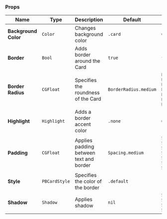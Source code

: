 ### Props
| Name | Type | Description | Default | Values |
| --- | ----------- | --------- | --------- | --------- |
| **Background Color** | `Color` | Changes background color | `.card` | `Color` |
| **Border** | `Bool` | Adds border around the Card |  `true` | `true` `false` |
| **Border Radius** | `CGFloat` | Specifies the roundness of the Card | `BorderRadius.medium` | `BorderRadius.none` `BorderRadius.xSmall` `BorderRadius.small` `BorderRadius.medium` `BorderRadius.large` `BorderRadius.xLarge` `BorderRadius.rounded` |
| **Highlight** | `Highlight` | Adds a border accent color | `.none` | `Color` |
| **Padding** | `CGFloat` | Applies padding between text and border | `Spacing.medium` | `Spacing.none` `Spacing.xxSmall` `Spacing.xSmall` `Spacing.small` `Spacing.medium` `Spacing.large` `Spacing.xLarge` |
| **Style** | `PBCardStyle` | Specifies the color of the border | `.default` | `.default` `.selected` `.error` `.inline` |
| **Shadow** | `Shadow` | Applies shadow | `nil` | `Shadow.deep` `Shadow.deeper` `Shadow.deepest` `Shadow.none` |
